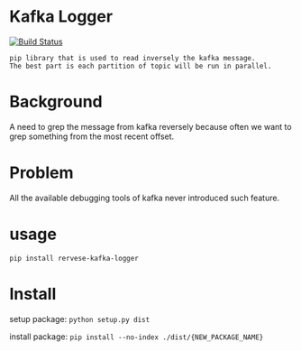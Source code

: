 # Kafka Logger
<a href="https://travis-ci.com/edwardsujono/reverse-kafka-logger.svg?branch=master"><img src="https://travis-ci.com/edwardsujono/reverse-kafka-logger.svg?branch=master" alt="Build Status"></a>

```text
pip library that is used to read inversely the kafka message.
The best part is each partition of topic will be run in parallel.
```

# Background

A need to grep the message from kafka reversely because often we want to grep something from the most recent offset.

# Problem
All the available debugging tools of kafka never introduced such feature.

# usage
`pip install rervese-kafka-logger`

# Install
setup package: `python setup.py dist`

install package: `pip install --no-index ./dist/{NEW_PACKAGE_NAME}`
